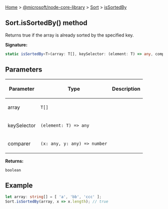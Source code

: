 [Home](./index) &gt; [@microsoft/node-core-library](./node-core-library.md) &gt; [Sort](./node-core-library.sort.md) &gt; [isSortedBy](./node-core-library.sort.issortedby.md)

## Sort.isSortedBy() method

Returns true if the array is already sorted by the specified key.

<b>Signature:</b>

```typescript
static isSortedBy<T>(array: T[], keySelector: (element: T) => any, comparer?: (x: any, y: any) => number): boolean;
```

## Parameters

|  <p>Parameter</p> | <p>Type</p> | <p>Description</p> |
|  --- | --- | --- |
|  <p>array</p> | <p>`T[]`</p> |  |
|  <p>keySelector</p> | <p>`(element: T) => any`</p> |  |
|  <p>comparer</p> | <p>`(x: any, y: any) => number`</p> |  |

<b>Returns:</b>

`boolean`

## Example


```ts
let array: string[] = [ 'a', 'bb', 'ccc' ];
Sort.isSortedBy(array, x => x.length); // true

```

